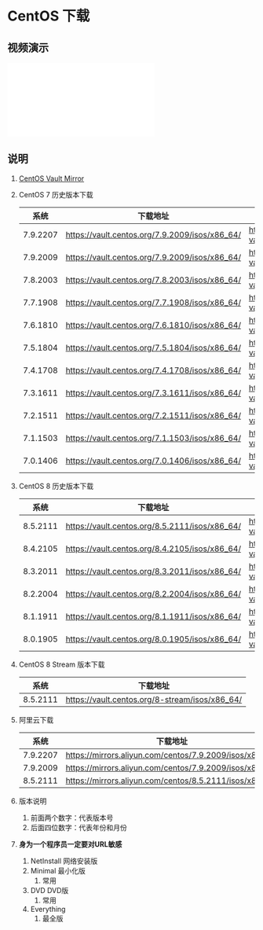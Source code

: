 # CentOS 下载

## 视频演示

<iframe src="//player.bilibili.com/player.html?aid=440545260&bvid=BV1kL41117o2&cid=1042000878&page=1" scrolling="no" border="0" frameborder="no" framespacing="0" allowfullscreen="true"></iframe>

## 说明

1. [CentOS Vault Mirror](https://vault.centos.org/)
2. CentOS 7 历史版本下载

   | 系统       | 下载地址                                           | 下载地址                                                          |
   |----------|------------------------------------------------|---------------------------------------------------------------|
   | 7.9.2207 | https://vault.centos.org/7.9.2009/isos/x86_64/ | https://archive.kernel.org/centos-vault/7.9.2009/isos/x86_64/ |
   | 7.9.2009 | https://vault.centos.org/7.9.2009/isos/x86_64/ | https://archive.kernel.org/centos-vault/7.9.2009/isos/x86_64/ |
   | 7.8.2003 | https://vault.centos.org/7.8.2003/isos/x86_64/ | https://archive.kernel.org/centos-vault/7.8.2003/isos/x86_64/ |
   | 7.7.1908 | https://vault.centos.org/7.7.1908/isos/x86_64/ | https://archive.kernel.org/centos-vault/7.7.1908/isos/x86_64/ |
   | 7.6.1810 | https://vault.centos.org/7.6.1810/isos/x86_64/ | https://archive.kernel.org/centos-vault/7.6.1810/isos/x86_64/ |
   | 7.5.1804 | https://vault.centos.org/7.5.1804/isos/x86_64/ | https://archive.kernel.org/centos-vault/7.5.1804/isos/x86_64/ |
   | 7.4.1708 | https://vault.centos.org/7.4.1708/isos/x86_64/ | https://archive.kernel.org/centos-vault/7.4.1708/isos/x86_64/ |
   | 7.3.1611 | https://vault.centos.org/7.3.1611/isos/x86_64/ | https://archive.kernel.org/centos-vault/7.3.1611/isos/x86_64/ |
   | 7.2.1511 | https://vault.centos.org/7.2.1511/isos/x86_64/ | https://archive.kernel.org/centos-vault/7.2.1511/isos/x86_64/ |
   | 7.1.1503 | https://vault.centos.org/7.1.1503/isos/x86_64/ | https://archive.kernel.org/centos-vault/7.1.1503/isos/x86_64/ |
   | 7.0.1406 | https://vault.centos.org/7.0.1406/isos/x86_64/ | https://archive.kernel.org/centos-vault/7.0.1406/isos/x86_64/ |

3. CentOS 8 历史版本下载

   | 系统       | 下载地址                                           | 下载地址                                                          |
   |----------|------------------------------------------------|---------------------------------------------------------------|
   | 8.5.2111 | https://vault.centos.org/8.5.2111/isos/x86_64/ | https://archive.kernel.org/centos-vault/8.5.2111/isos/x86_64/ |
   | 8.4.2105 | https://vault.centos.org/8.4.2105/isos/x86_64/ | https://archive.kernel.org/centos-vault/8.4.2105/isos/x86_64/ |
   | 8.3.2011 | https://vault.centos.org/8.3.2011/isos/x86_64/ | https://archive.kernel.org/centos-vault/8.3.2011/isos/x86_64/ |
   | 8.2.2004 | https://vault.centos.org/8.2.2004/isos/x86_64/ | https://archive.kernel.org/centos-vault/8.2.2004/isos/x86_64/ |
   | 8.1.1911 | https://vault.centos.org/8.1.1911/isos/x86_64/ | https://archive.kernel.org/centos-vault/8.1.1911/isos/x86_64/ |
   | 8.0.1905 | https://vault.centos.org/8.0.1905/isos/x86_64/ | https://archive.kernel.org/centos-vault/8.0.1905/isos/x86_64/ |

4. CentOS 8 Stream 版本下载

    | 系统       | 下载地址                                           |
    |----------|------------------------------------------------|
    | 8.5.2111 | https://vault.centos.org/8-stream/isos/x86_64/ |

5. 阿里云下载

   | 系统       | 下载地址                                                    |
   |----------|---------------------------------------------------------| 
   | 7.9.2207 | https://mirrors.aliyun.com/centos/7.9.2009/isos/x86_64/ |
   | 7.9.2009 | https://mirrors.aliyun.com/centos/7.9.2009/isos/x86_64/ |
   | 8.5.2111 | https://mirrors.aliyun.com/centos/8.5.2111/isos/x86_64/ |

6. 版本说明
   1. 前面两个数字：代表版本号
   2. 后面四位数字：代表年份和月份
7. **身为一个程序员一定要对URL敏感**
   1. NetInstall 网络安装版
   2. Minimal 最小化版
      1. 常用
   3. DVD DVD版
      1. 常用
   4. Everything
      1. 最全版
